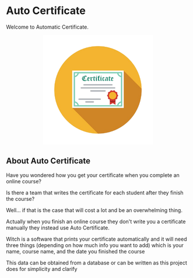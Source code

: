 <h1>Auto Certificate</h1>
<p>Welcome to Automatic Certificate.</p>
<p align="center">
<img src="./images/logo.png" width="300" title="logo">
</p>
<h2>About Auto Certificate</h2>
<p>Have you wondered how you get your certificate when you complete an online course?</p>
<p> Is there a team that writes the certificate for each student after they finish the course?</p>
<p>Well... if that is the case that will cost a lot and be an overwhelming thing.</p>
<p>Actually when you finish an online course they don't write you a certificate manually they instead use Auto Certificate.</p>
<p>Witch is a software that prints your certificate automatically and it will need three things (depending on how much info you want to add) which is your name, course name, and the date you finished the course </p>
<p>This data can be obtained from a database or can be written as this project does for simplicity and clarify</p>
